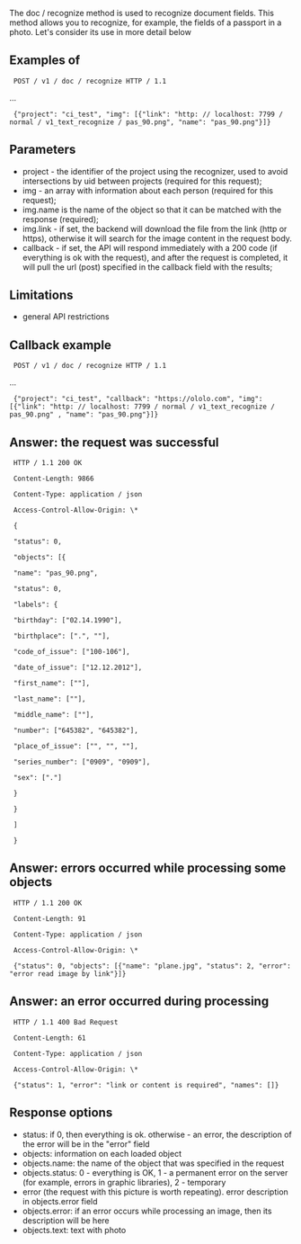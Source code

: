 The doc / recognize method is used to recognize document fields. This method allows you to recognize, for example, the fields of a passport in a photo. Let's consider its use in more detail below

## Examples of

```
 POST / v1 / doc / recognize HTTP / 1.1
```

...

```
 {"project": "ci_test", "img": [{"link": "http: // localhost: 7799 / normal / v1_text_recognize / pas_90.png", "name": "pas_90.png"}]}
```

## Parameters

- project - the identifier of the project using the recognizer, used to avoid intersections by uid between projects (required for this request);
- img - an array with information about each person (required for this request);
- img.name is the name of the object so that it can be matched with the response (required);
- img.link - if set, the backend will download the file from the link (http or https), otherwise it will search for the image content in the request body.
- callback - if set, the API will respond immediately with a 200 code (if everything is ok with the request), and after the request is completed, it will pull the url (post) specified in the callback field with the results;

## Limitations

- general API restrictions

## Callback example

```
 POST / v1 / doc / recognize HTTP / 1.1
```

...

```
 {"project": "ci_test", "callback": "https://ololo.com", "img": [{"link": "http: // localhost: 7799 / normal / v1_text_recognize / pas_90.png" , "name": "pas_90.png"}]}
```

## Answer: the request was successful

```
 HTTP / 1.1 200 OK

 Content-Length: 9866

 Content-Type: application / json

 Access-Control-Allow-Origin: \*

 {

 "status": 0,

 "objects": [{

 "name": "pas_90.png",

 "status": 0,

 "labels": {

 "birthday": ["02.14.1990"],

 "birthplace": [".", ""],

 "code_of_issue": ["100-106"],

 "date_of_issue": ["12.12.2012"],

 "first_name": [""],

 "last_name": [""],

 "middle_name": [""],

 "number": ["645382", "645382"],

 "place_of_issue": ["", "", ""],

 "series_number": ["0909", "0909"],

 "sex": ["."]

 }

 }

 ]

 }
```

## Answer: errors occurred while processing some objects

```
 HTTP / 1.1 200 OK

 Content-Length: 91

 Content-Type: application / json

 Access-Control-Allow-Origin: \*

 {"status": 0, "objects": [{"name": "plane.jpg", "status": 2, "error": "error read image by link"}]}
```

## Answer: an error occurred during processing

```
 HTTP / 1.1 400 Bad Request

 Content-Length: 61

 Content-Type: application / json

 Access-Control-Allow-Origin: \*

 {"status": 1, "error": "link or content is required", "names": []}
```

## Response options

- status: if 0, then everything is ok. otherwise - an error, the description of the error will be in the "error" field
- objects: information on each loaded object
- objects.name: the name of the object that was specified in the request
- objects.status: 0 - everything is OK, 1 - a permanent error on the server (for example, errors in graphic libraries), 2 - temporary
- error (the request with this picture is worth repeating). error description in objects.error field
- objects.error: if an error occurs while processing an image, then its description will be here
- objects.text: text with photo
